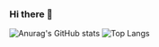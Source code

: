 ### Hi there 👋
![Anurag's GitHub stats](https://github-readme-stats.vercel.app/api?username=jin-wook-lee-96&theme=synthwave&show_icons=true)
![Top Langs](https://github-readme-stats.vercel.app/api/top-langs/?username=jin-wook-lee-96&layout=compact&theme=tokyonight)
<!--
**jin-wook-lee-96/jin-wook-lee-96** is a ✨ _special_ ✨ repository because its `README.md` (this file) appears on your GitHub profile.

Here are some ideas to get you started:

- 🔭 I’m currently working on ...
- 🌱 I’m currently learning ...
- 👯 I’m looking to collaborate on ...
- 🤔 I’m looking for help with ...
- 💬 Ask me about ...
- 📫 How to reach me: ...
- 😄 Pronouns: ...
- ⚡ Fun fact: ...
-->
